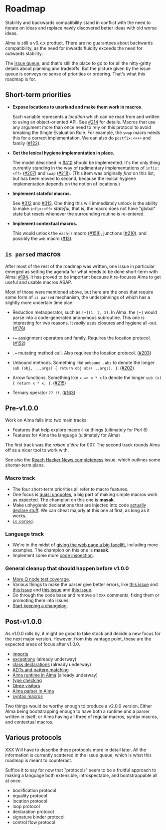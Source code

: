 # Roadmap

Stability and backwards compatibility stand in conflict with the need to 
iterate on ideas and replace newly discovered better ideas with old
worse ideas. 

Alma is still a v0.x.x product. There are no guarantees about backwards
compatibility, as the need for inwards fluidity exceeds the need for
outwards stability.

The [issue queue](https://github.com/masak/alma/issues), and that's still the
place to go to for all the nitty-gritty details about planning and tradeoffs.
But the picture given by the issue queue is conveys no sense of priorities or
ordering. That's what this roadmap is for.

## Short-term priorities

* **Expose locations to userland and make them work in macros.**

  Each variable represents a *location* which can be read from and
  written to using an object-oriented API. See
  [#214](https://github.com/masak/alma/issues/214) for details. Macros
  that use any argument more than once need to rely on this protocol
  to avoid breaking the Single Evaluation Rule. For example, the
  `swap` macro needs this for a correct implementation. We can also
  do `postfix:<++>` and family
  ([#122](https://github.com/masak/alma/issues/122)).

* **Get the lexical hygiene implementation in place.**

  The model described in [#410](https://github.com/masak/alma/issues/410)
  should be implemented. It's the only thing currently standing in the
  way of rudimentary implementations of `infix:<ff>`
  ([#207](https://github.com/masak/alma/issues/207)) and `swap`
  ([#218](https://github.com/masak/alma/issues/218)). (This item was
  originally _first_ on this list, but has been moved to second, because
  the lexical hygiene implementation depends on the notion of locations.)

* **Implement stateful macros.**

  See [#312](https://github.com/masak/alma/issues/312) and
  [#313](https://github.com/masak/alma/issues/313). One thing this will
  immediately unlock is the ability to make `infix:<ff>` *stateful*, that
  is, the macro does not have "global" state but resets whenever the
  surrounding routine is re-entered.

* **Implement contextual macros.**

  This would unlock the `each()` macro
  ([#158](https://github.com/masak/alma/issues/158)), junctions
  ([#210](https://github.com/masak/alma/issues/210)), and possibly
  the `amb` macro ([#13](https://github.com/masak/alma/issues/13)).

## `is parsed` macros

After most of the rest of the roadmap was written, one issue in particular
emerged as setting the agenda for what needs to be done short-term with Alma:
[#194](https://github.com/masak/alma/issues/194). It has proved to be important because it re-focuses Alma to get useful
and usable macros ASAP.

Most of those were mentioned above, but here are the ones that require some
form of `is parsed` mechanism, the underpinnings of which has a slightly more
uncertain time plan:

* Reduction metaoperator, such as `[+](1, 2, 3)`. In Alma, the `[+]` would
  parse into a code-generated anonymous subroutine. This one is interesting
  for two reasons. It *really* uses closures and hygiene all-out.
  ([#176](https://github.com/masak/alma/issues/176))

* `+=` assignment operators and family. Requires the location
  protocol. ([#152](https://github.com/masak/alma/issues/152))

* `.=` mutating method call. Also requires the location protocol.
  ([#203](https://github.com/masak/alma/issues/203))

* Unbound methods. Something like `unbound .abs` to denote the longer
  `sub (obj, ...args) { return obj.abs(...args); }`. ([#202](https://github.com/masak/alma/issues/202))

* Arrow functions. Something like `x => x * x` to denote the longer
  `sub (x) { return x * x; }`. ([#215](https://github.com/masak/alma/issues/215))

* Ternary operator `?? !!`. ([#163](https://github.com/masak/alma/issues/163))

## Pre-v1.0.0

Work on Alma falls into two main tracks:

* Features that help explore macro-like things (ultimately for Perl 6)
* Features for Alma the language (ultimately for Alma)

The first track was the *raison d'être* for 007. The second track rounds
Alma off as a nicer tool to work with.

See also the [Reach Hacker News
completeness](https://github.com/masak/alma/issues/335) issue, which outlines
some shorter-term plans.

### Macro track

* The four short-term priorities all refer to macro features.
* One focus is [quasi unquotes](https://github.com/masak/alma/issues/30), a
  big part of making simple macros work as expected. The champion on this one
  is **masak**.
* Make unhygienic declarations that are injected into code [actually declare
  stuff](https://github.com/masak/alma/issues/88). We can cheat majorly at this
  one at first, as long as it works.
* [`is parsed`](https://github.com/masak/alma/issues/#177).

### Language track

* We're in the midst of [giving the web page a big
  facelift](https://github.com/masak/alma/issues/67), including more examples.
  The champion on this one is **masak**.
* Implement some more [code inspection](https://github.com/masak/alma/issues/222).

### General cleanup that should happen before v1.0.0

* [More Q node test coverage](https://github.com/masak/alma/issues/52).
* Various things to make the parser give better errors, like [this
  issue](https://github.com/masak/alma/issues/10) and [this
  issue](https://github.com/masak/alma/issues/48) and [this
  issue](https://github.com/masak/alma/issues/76) and [this
  issue](https://github.com/masak/alma/issues/94).
* Go through the code base and remove all `XXX` comments, fixing them or
  promoting them into issues.
* [Start keeping a changelog](http://keepachangelog.com/).

## Post-v1.0.0

As v1.0.0 rolls by, it might be good to take stock and decide a new focus for
the next major version. However, from this vantage point, these are the
expected areas of focus after v1.0.0.

* [imports](https://github.com/masak/alma/issues/53)
* [exceptions](https://github.com/masak/alma/issues/65) (already underway)
* [class declarations](https://github.com/masak/alma/issues/32) (already underway)
* [ADTs and pattern matching](https://github.com/masak/alma/issues/34)
* [Alma runtime in Alma](https://github.com/masak/alma/issues/51) (already underway)
* [type checking](https://github.com/masak/alma/issues/33)
* [Qtree visitors](https://github.com/masak/alma/issues/26)
* [Alma parser in Alma](https://github.com/masak/alma/issues/38)
* [syntax macros](https://github.com/masak/alma/issues/80)

Two things would be worthy enough to produce a v2.0.0 version. Either Alma being
bootstrapping enough to have both a runtime and a parser written in itself; or
Alma having all three of regular macros, syntax macros, and contextual macros.

## Various protocols

XXX Will have to describe these protocols more in detail later. All the information
is currently scattered in the issue queue, which is what this roadmap is meant to
counteract.

Suffice it to say for now that "protocols" seem to be a fruitful approach to making
a language both extensible, introspectable, and bootstrappable all at once.

* boolification protocol
* equality protocol
* location protocol
* loop protocol
* declaration protocol
* signature binder protocol
* control flow protocol
